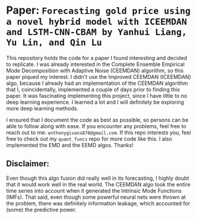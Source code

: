 # Paper: `Forecasting gold price using a novel hybrid model with ICEEMDAN and LSTM-CNN-CBAM by Yanhui Liang, Yu Lin, and Qin Lu`

This repository holds the code for a paper I found interesting and decided to replicate. I was already interested in the Complete Ensemble Empirical Mode Decomposition with Adaptive Noise (CEEMDAN) algorithm, so this paper piqued my interest. I didn't use the Improved CEEMDAN (ICEEMDAN) algo, because I already had an implementation of the CEEMDAN algorithm that I, coincidentally, implemented a couple of days prior to finding this paper. It was fascinating implementing this project, since I have little to no deep learning experience. I learned a lot and I will definitely be exploring more deep learning methods.

I ensured that I document the code as best as possible, so persons can be able to follow along with ease. If you encounter any problems, feel free to reach out to me: `anthonygivans876@gmail.com`. If this repo interests you, feel free to check out my `quant_funcs` repo for more code like this. I also implemented the EMD and the EEMD algos. Thanks!

## Disclaimer:

Even though this algo fusion did really well in its forecasting, I highly doubt that it would work well in the real world. The CEEMDAN algo took the entire time series into account when it generated the Intrinsic Mode Functions (IMFs). That said, even though some powerful neural nets were thrown at the problem, there was definitely information leakage, which accounted for (some) the  predictive power. 